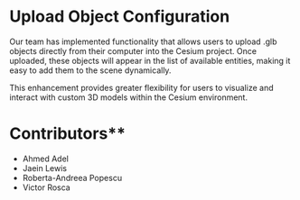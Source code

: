 # Upload Object Configuration
Our team has implemented functionality that allows users to upload .glb objects directly from their computer into the Cesium project. Once uploaded, these objects will appear in the list of available entities, making it easy to add them to the scene dynamically.

This enhancement provides greater flexibility for users to visualize and interact with custom 3D models within the Cesium environment.

# Contributors**
- Ahmed Adel
- Jaein Lewis
- Roberta-Andreea Popescu
- Victor Rosca
